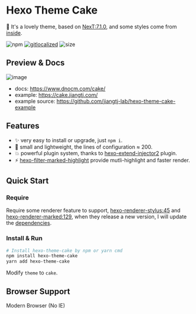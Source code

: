 # Hexo Theme Cake

:cake: It's a lovely theme, based on [NexT:7.1.0](https://github.com/theme-next/hexo-theme-next), and some styles come from [inside](https://github.com/ikeq/hexo-theme-inside).

![npm](https://img.shields.io/npm/v/hexo-theme-cake)
[![gitlocalized ](https://gitlocalize.com/repo/4255/whole_project/badge.svg)](https://gitlocalize.com/repo/4255/whole_project?utm_source=badge)
![size](https://badgen.net/packagephobia/publish/hexo-theme-cake)

## Preview & Docs

![image](https://user-images.githubusercontent.com/15902347/79832683-8a074f00-83dc-11ea-8561-6a9bd2076941.png)

- docs: https://www.dnocm.com/cake/
- example: https://cake.jiangtj.com/
- example source: https://github.com/jiangtj-lab/hexo-theme-cake-example

## Features
- :sparkles: very easy to install or upgrade, just `npm i`.
- :leaves: small and lightweight, the lines of configuration ≈ 200.
- :boom: powerful plugin system, thanks to [hexo-extend-injector2](https://github.com/jiangtj/hexo-extend-injector2) plugin.
- :zap: [hexo-filter-marked-highlight](https://github.com/jiangtj/hexo-filter-marked-highlight) provide mutli-highlight and faster render.

## Quick Start

### Require

Require some renderer feature to support, [hexo-renderer-stylus:45](https://github.com/hexojs/hexo-renderer-stylus/pull/45) and [hexo-renderer-marked:129](https://github.com/hexojs/hexo-renderer-marked/pull/129), when they release a new version, I will update the [dependencies](https://github.com/jiangtj/hexo-theme-cake/blob/master/package.json).

### Install & Run

```bash
# Install hexo-theme-cake by npm or yarn cmd
npm install hexo-theme-cake
yarn add hexo-theme-cake
```

Modify `theme` to `cake`.

## Browser Support
Modern Browser (No IE)
